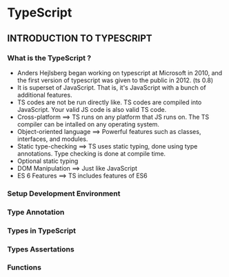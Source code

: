 # TypeScript

## INTRODUCTION TO TYPESCRIPT

### What is the TypeScript ?

- Anders Hejlsberg began working on typescript at Microsoft in 2010, and the first version of typescript was given to the public in 2012. (ts 0.8)
- It is superset of JavaScript. That is, it's JavaScript with a bunch of additional features.
- TS codes are not be run directly like. TS codes are compiled into JavaScript. Your valid JS code is also valid TS code.
- Cross-platform ==> TS runs on any platform that JS runs on. The TS compiler can be intalled on any operating system.
- Object-oriented language ==> Powerful features such as classes, interfaces, and modules.
- Static type-checking ==> TS uses static typing, done using type annotations. Type checking is done at compile time.
- Optional static typing 
- DOM Manipulation ==> Just like JavaScript
- ES 6 Features ==> TS includes features of ES6

### Setup Development Environment


### Type Annotation


### Types in TypeScript


### Types Assertations


### Functions
